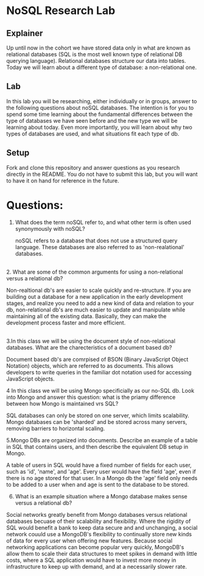 # NoSQL Research Lab

## Explainer
Up until now in the cohort we have stored data only in what are known as relational databases (SQL is the most well known type of relational DB querying language). Relational databases structure our data into tables. Today we will learn about a different type of database: a non-relational one. 

## Lab

In this lab you will be researching, either individually or in groups, answer to the following questions about noSQL databases. The intention is for you to spend some time learning about the fundamental differences between the type of databases we have seen before and the new type we will be learning about today. Even more importantly, you will learn about why two types of databases are used, and what situations fit each type of db. 

## Setup

Fork and clone this repository and answer questions as you research directly in the README. You do not have to submit this lab, but you will want to have it on hand for reference in the future. 

# Questions:
1. What does the term noSQL refer to, and what other term is often used synonymously with noSQL? <br>

      noSQL refers to a database that does not use a structured query language. These databases are also referred to as 'non-realational' databases.
      
      
  <br>  
2. What are some of the common arguments for using a non-relational versus a relational db?<br>


  Non-realtional db's are easier to scale quickly and re-structure. If you are building out a database for a new application in the early development stages, and realize you need to add a new kind of data and relation to your db, non-relational db's are much easier to update and manipulate while maintaining all of the existing data. Basically, they can make the development process faster and more efficient.
  <br>
  <br>
  
  
3.In this class we will be using the document style of non-relational databases. What are the charecteristics of a document based db?<br> 


  Document based db's are comrpised of BSON (Binary JavaScript Object Notation) objects, which are referred to as documents. This allows developers to write queries in the familiar dot notation used for accessing JavaScript objects.
  <br>
  
  
4 In this class we will be using Mongo specificially as our no-SQL db. Look into Mongo and answer this question: what is the priamy difference between how Mongo is maintained vrs SQL?<br>


  SQL databases can only be stored on one server, which limits scalability. Mongo databases can be 'sharded' and be stored across many servers, removing barriers to horizontal scaling.
  <br>
  
  
5.Mongo DBs are organized into documents. Describe an example of a table in SQL that contains users, and then describe the equivalent DB setup in Mongo.<br>


  A table of users in SQL would have a fixed number of fields for each user, such as 'id', 'name', and 'age'. Every user would have the field 'age', even if there is no age stored for that user. In a Mongo db the 'age' field only needs to be added to a user when and age is sent to the database to be stored.
  <br>
  
  
6. What is an example situation where a Mongo database makes sense versus a relational db?<br>


  Social networks greatly benefit from Mongo databases versus relational databases becuase of their scalability and flexibility. Where the rigidity of SQL would benefit a bank to keep data secure and and unchanging, a social network couuld use a MongoDB's flexibility to continually store new kinds of data for every user when offering new features. Because social networking applications can become popular very quickly, MongoDB's allow them to scale their data structures to meet spikes in demand with little costs, where a SQL application would have to invest more money in infrastructure to keep up with demand, and at a necessarily slower rate.
